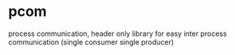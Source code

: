 # pcom
process communication, header only library for easy inter process communication (single consumer single producer)
